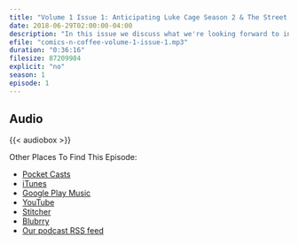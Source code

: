 ```yaml
---
title: "Volume 1 Issue 1: Anticipating Luke Cage Season 2 & The Street Brawlers"
date: 2018-06-29T02:00:00-04:00
description: "In this issue we discuss what we're looking forward to in season 2 of Luke Cage as well as what we like about all the Marvel Street Brawler series."
efile: "comics-n-coffee-volume-1-issue-1.mp3"
duration: "0:36:16"
filesize: 87209984
explicit: "no"
season: 1
episode: 1
---
```


## <span class="fas fa-podcast"></span> Audio

{{< audiobox >}}

Other Places To Find This Episode:

- [Pocket Casts](https://pca.st/KIfs)
- [iTunes](https://itunes.apple.com/us/podcast/comics-n-coffee-podcast/id1405490125)
- [Google Play Music](https://playmusic.app.goo.gl/?ibi=com.google.PlayMusic&isi=691797987&ius=googleplaymusic&apn=com.google.android.music&link=https://play.google.com/music/m/Ikiure5dl6s2vpapy6fqafpfbom?t%3DComics_%27N%27_Coffee_Podcast%26pcampaignid%3DMKT-na-all-co-pr-mu-pod-16)
- [YouTube](https://youtu.be/9VnAdyTNxwY)
- [Stitcher](https://www.stitcher.com/s?fid=%22203396%22&refid=stpr)
- [Blubrry](https://www.blubrry.com/comicsncoffee/)
- [Our podcast RSS feed](https://www.ComicsNCoffee.com/podcast/index.xml)
